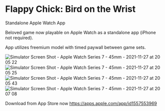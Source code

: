 # Flappy Chick: Bird on the Wrist
Standalone Apple Watch App

Beloved game now playable on Apple Watch as a standalone app (iPhone not required).

App utilizes freemium model with timed paywall between game sets.

![Simulator Screen Shot - Apple Watch Series 7 - 45mm - 2021-11-27 at 20 05 22](https://user-images.githubusercontent.com/21102640/144560255-4c23169c-7927-4c46-81f5-8c08acb2d2a2.png)
![Simulator Screen Shot - Apple Watch Series 7 - 45mm - 2021-11-27 at 20 05 25](https://user-images.githubusercontent.com/21102640/144560256-d01be1b2-68c6-4b64-a639-443f09be353c.png)
![Simulator Screen Shot - Apple Watch Series 7 - 45mm - 2021-11-27 at 20 05 43](https://user-images.githubusercontent.com/21102640/144560259-18e9dfef-f8df-475d-b689-438ced2f7193.png)
![Simulator Screen Shot - Apple Watch Series 7 - 45mm - 2021-11-27 at 20 07 08](https://user-images.githubusercontent.com/21102640/144560261-2fc88425-1597-4473-804e-85a79c9f9d01.png)


Download from App Store now
https://apps.apple.com/app/id1557553969
